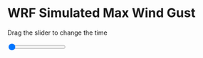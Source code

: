 <h1>WRF Simulated Max Wind Gust</h1>
<p>Drag the slider to change the time</p>

<div class="slidecontainer">
<input oninput='setImage(this)' class="slider" type="range" min="0" max="31" value="0" step="1" />
<img id='img'/>
</div>

<script>
var img = document.getElementById('img');
var img_array = ['/assets/images/wrf/w_wrfout_d01_2020-06-21_12:00:00.png',
'/assets/images/wrf/w_wrfout_d01_2020-06-21_13:00:00.png',
'/assets/images/wrf/w_wrfout_d01_2020-06-21_14:00:00.png',
'/assets/images/wrf/w_wrfout_d01_2020-06-21_15:00:00.png',
'/assets/images/wrf/w_wrfout_d01_2020-06-21_16:00:00.png',
'/assets/images/wrf/w_wrfout_d01_2020-06-21_17:00:00.png',
'/assets/images/wrf/w_wrfout_d01_2020-06-21_18:00:00.png',
'/assets/images/wrf/w_wrfout_d01_2020-06-21_19:00:00.png',
'/assets/images/wrf/w_wrfout_d01_2020-06-21_20:00:00.png',
'/assets/images/wrf/w_wrfout_d01_2020-06-21_21:00:00.png',
'/assets/images/wrf/w_wrfout_d01_2020-06-21_22:00:00.png',
'/assets/images/wrf/w_wrfout_d01_2020-06-21_23:00:00.png',
'/assets/images/wrf/w_wrfout_d01_2020-06-22_00:00:00.png',
'/assets/images/wrf/w_wrfout_d01_2020-06-22_01:00:00.png',
'/assets/images/wrf/w_wrfout_d01_2020-06-22_02:00:00.png',
'/assets/images/wrf/w_wrfout_d01_2020-06-22_03:00:00.png',
'/assets/images/wrf/w_wrfout_d01_2020-06-22_04:00:00.png',
'/assets/images/wrf/w_wrfout_d01_2020-06-22_05:00:00.png',
'/assets/images/wrf/w_wrfout_d01_2020-06-22_06:00:00.png',
'/assets/images/wrf/w_wrfout_d01_2020-06-22_07:00:00.png',
'/assets/images/wrf/w_wrfout_d01_2020-06-22_08:00:00.png',
'/assets/images/wrf/w_wrfout_d01_2020-06-22_09:00:00.png',
'/assets/images/wrf/w_wrfout_d01_2020-06-22_10:00:00.png',
'/assets/images/wrf/w_wrfout_d01_2020-06-22_11:00:00.png',
'/assets/images/wrf/w_wrfout_d01_2020-06-22_12:00:00.png',
'/assets/images/wrf/w_wrfout_d01_2020-06-22_13:00:00.png',
'/assets/images/wrf/w_wrfout_d01_2020-06-22_14:00:00.png',
'/assets/images/wrf/w_wrfout_d01_2020-06-22_15:00:00.png',
'/assets/images/wrf/w_wrfout_d01_2020-06-22_16:00:00.png',
'/assets/images/wrf/w_wrfout_d01_2020-06-22_17:00:00.png',
'/assets/images/wrf/w_wrfout_d01_2020-06-22_18:00:00.png',];
function setImage(obj)
{
        var value = obj.value;
        img.src = img_array[value];

}
</script>
